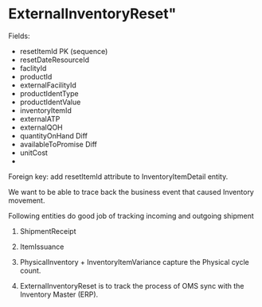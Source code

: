 # ExternalInventoryReset"

Fields:
* resetItemId PK (sequence)
* resetDateResourceId
* faclityId
* productId
* externalFacilityId
* productIdentType
* productIdentValue
* inventoryItemId
* externalATP
* externalQOH
* quantityOnHand Diff
* availableToPromise Diff
* unitCost
* 

Foreign key:
add resetItemId attribute to InventoryItemDetail entity.

We want to be able to trace back the business event that caused Inventory movement.

Following entities do good job of tracking incoming and outgoing shipment
1) ShipmentReceipt
2) ItemIssuance
3) PhysicalInventory + InventoryItemVariance capture the Physical cycle count.


4) ExternalInventoryReset is to track the process of OMS sync with the Inventory Master (ERP).
